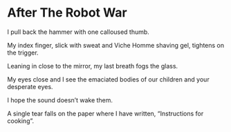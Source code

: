 # After The Robot War

I pull back the hammer with one calloused thumb.

My index finger, slick with sweat and Viche Homme shaving gel, tightens on the trigger.

Leaning in close to the mirror, my last breath fogs the glass.

My eyes close and I see the emaciated bodies of our children and your desperate eyes.

I hope the sound doesn’t wake them.

A single tear falls on the paper where I have written, “Instructions for cooking”.

